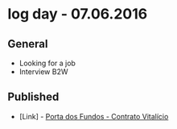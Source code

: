 # log day - 07.06.2016

## General 

- Looking for a job
- Interview B2W


## Published

- \[Link\] - [Porta dos Fundos - Contrato Vitalício](http://imhomovies.com.br/opinions/em-cartaz/porta-dos-fundos-contrato-vitalicio/)
